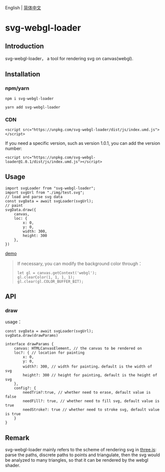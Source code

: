 
English | [简体中文](./README-zh_CN.md)
# svg-webgl-loader
## Introduction
svg-webgl-loader， a tool for rendering svg on canvas(webgl).
## Installation

### npm/yarn
```
npm i svg-webgl-loader
```
```
yarn add svg-webgl-loader
```
### CDN
```
<script src="https://unpkg.com/svg-webgl-loader/dist/js/index.umd.js"></script>

```
If you need a specific version, such as version 1.0.1, you can add the version number:
```
<script src="https://unpkg.com/svg-webgl-loader@1.0.1/dist/js/index.umd.js"></script>

```
## Usage
```
import svgLoader from "svg-webgl-loader";
import svgUrl from "./img/test.svg";
// load and parse svg data
const svgData = await svgLoader(svgUrl);
// paint
svgData.draw({
	canvas,
	loc: {
		x: 0,
		y: 0,
		width: 300,
		height: 300
	},
})
```
[demo](https://codepen.io/yh418807968/pen/GREMPXw?editors=1011)

> If necessary, you can modify the background color through：
> ```
> let gl = canvas.getContext('webgl');
> gl.clearColor(1, 1, 1, 1);
> gl.clear(gl.COLOR_BUFFER_BIT);
> ```
>
## API
### draw
usage：
```
const svgData = await svgLoader(svgUrl);
svgData.draw(drawParams)
```
```
interface drawParams {
	canvas: HTMLCanvasElement, // the canvas to be rendered on
	loc?: { // location for painting
		x: 0,
		y: 0,
		width?: 300, // width for painting，default is the width of svg
		height?: 300 // height for painting, default is the height of svg
	},
	config?: {
		needTrim?:true, // whether need to erase, default value is false
		needFill?: true, // whether need to fill svg, default value is true
		needStroke?: true // whether need to stroke svg, default value is true
	}
}
```

## Remark
svg-webgl-loader mainly refers to the scheme of rendering svg in [three.js](https://github.com/mrdoob/three.js/blob/dev/examples/webgl_loader_svg.html): parse the paths, discrete paths to points and triangulate, then the svg would be analyzed to many triangles, so that it can be rendered by the webgl shader.








